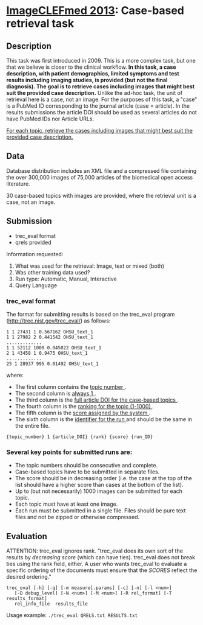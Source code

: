 # [ImageCLEFmed 2013](https://www.imageclef.org/2013/medical): Case-based retrieval task

## Description
This task was first introduced in 2009. This is a more complex task, but one that we believe is closer to the clinical workflow. <b> In this task, a case description, with patient demographics, limited symptoms and test results including imaging studies, is provided (but not the final diagnosis). The goal is to retrieve cases including images that might best suit the provided case description.</b> Unlike the ad-hoc task, the unit of retrieval here is a case, not an image. For the purposes of this task, a "case" is a PubMed ID corresponding to the journal article (case = article). In the results submissions the article DOI should be used as several articles do not have PubMed IDs nor Article URLs.

<u> For each topic, retrieve the cases including images that might best suit the provided case description. </u>

## Data
Database distribution includes an XML file and a compressed file containing the over 300,000 images of 75,000 articles of the biomedical open access literature.

30 case-based topics with images are provided, where the retrieval unit is a case, not an image.

## Submission
- trec_eval format 
- qrels provided

Information requested:
1. What was used for the retrieval: Image, text or mixed (both)
2. Was other training data used?
3. Run type: Automatic, Manual, Interactive
4. Query Language

### trec_eval format

The format for submitting results is based on the trec_eval program (http://trec.nist.gov/trec_eval/) as follows:

```
1 1 27431 1 0.567162 OHSU_text_1
1 1 27982 2 0.441542 OHSU_text_1
.............
1 1 52112 1000 0.045022 OHSU_text_1
2 1 43458 1 0.9475 OHSU_text_1
.............
25 1 28937 995 0.01492 OHSU_text_1
```

where:

- The first column contains the <u> topic number </u>.
- The second column is <u> always 1 </u>.
- The third column is the  <u> full article DOI for the case-based topics </u>.
- The fourth column is the <u> ranking for the topic (1-1000) </u>.
- The fifth column is the <u> score assigned by the system </u>.
- The sixth column is the <u> identifier for the run </u> and should be the same in the entire file.

`{topic_number} 1 {article_DOI} {rank} {score} {run_ID}`

### Several key points for submitted runs are:

- The topic numbers should be consecutive and complete.
- Case-based topics have to be submitted in separate files.
- The score should be in decreasing order (i.e. the case at the top of the list should have a higher score than cases at the bottom of the list).
- Up to (but not necessarily) 1000 images can be submitted for each topic.
- Each topic must have at least one image.
- Each run must be submitted in a single file. Files should be pure text files and not be zipped or otherwise compressed.

## Evaluation

ATTENTION: trec_eval ignores rank. "trec_eval does its own sort of the results by *decreasing score* (which can have ties). trec_eval does not break ties using the rank field, either. A user who wants trec_eval to evaluate a specific ordering of the documents must ensure that the *SCORES* reflect the desired ordering."

```
trec_eval [-h] [-q] [-m measure[.params] [-c] [-n] [-l <num>]
   [-D debug_level] [-N <num>] [-M <num>] [-R rel_format] [-T results_format]
   rel_info_file  results_file
```

Usage example: `./trec_eval QRELS.txt RESULTS.txt`